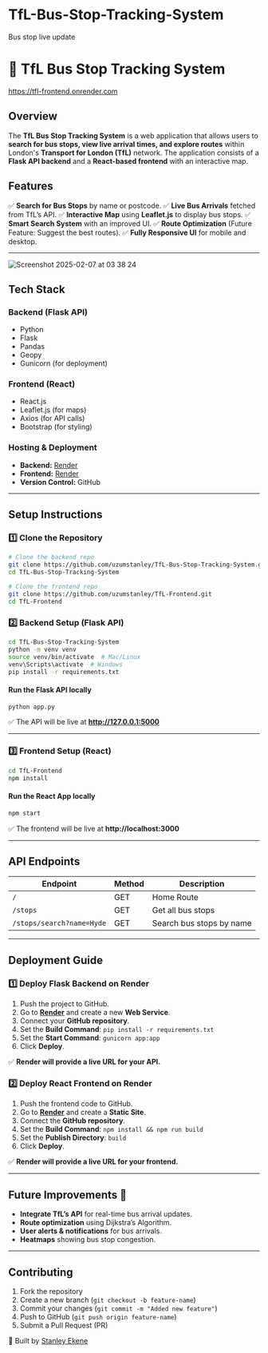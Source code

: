 # TfL-Bus-Stop-Tracking-System
Bus stop live update

# 🚌 TfL Bus Stop Tracking System

https://tfl-frontend.onrender.com

## **Overview**
The **TfL Bus Stop Tracking System** is a web application that allows users to **search for bus stops, view live arrival times, and explore routes** within London's **Transport for London (TfL)** network. The application consists of a **Flask API backend** and a **React-based frontend** with an interactive map.

## **Features**
✅ **Search for Bus Stops** by name or postcode.
✅ **Live Bus Arrivals** fetched from TfL’s API.
✅ **Interactive Map** using **Leaflet.js** to display bus stops.
✅ **Smart Search System** with an improved UI.
✅ **Route Optimization** (Future Feature: Suggest the best routes).
✅ **Fully Responsive UI** for mobile and desktop.

---
![Screenshot 2025-02-07 at 03 38 24](https://github.com/user-attachments/assets/b7ff36e9-a9ba-4572-a674-de6039b22819)



## **Tech Stack**
### **Backend** (Flask API)
- Python
- Flask
- Pandas
- Geopy
- Gunicorn (for deployment)

### **Frontend** (React)
- React.js
- Leaflet.js (for maps)
- Axios (for API calls)
- Bootstrap (for styling)

### **Hosting & Deployment**
- **Backend:** [Render](https://render.com/)
- **Frontend:** [Render](https://render.com/)
- **Version Control:** GitHub

---

## **Setup Instructions**

### **1️⃣ Clone the Repository**
```bash
# Clone the backend repo
git clone https://github.com/uzumstanley/TfL-Bus-Stop-Tracking-System.git
cd TfL-Bus-Stop-Tracking-System
```
```bash
# Clone the frontend repo
git clone https://github.com/uzumstanley/TfL-Frontend.git
cd TfL-Frontend
```

### **2️⃣ Backend Setup (Flask API)**
```bash
cd TfL-Bus-Stop-Tracking-System
python -m venv venv
source venv/bin/activate  # Mac/Linux
venv\Scripts\activate  # Windows
pip install -r requirements.txt
```

#### **Run the Flask API locally**
```bash
python app.py
```
✅ The API will be live at **http://127.0.0.1:5000**

---

### **3️⃣ Frontend Setup (React)**
```bash
cd TfL-Frontend
npm install
```

#### **Run the React App locally**
```bash
npm start
```
✅ The frontend will be live at **http://localhost:3000**

---

## **API Endpoints**
| Endpoint | Method | Description |
|----------|--------|-------------|
| `/` | GET | Home Route |
| `/stops` | GET | Get all bus stops |
| `/stops/search?name=Hyde` | GET | Search bus stops by name |

---

## **Deployment Guide**

### **1️⃣ Deploy Flask Backend on Render**
1. Push the project to GitHub.
2. Go to **[Render](https://render.com/)** and create a new **Web Service**.
3. Connect your **GitHub repository**.
4. Set the **Build Command**: `pip install -r requirements.txt`
5. Set the **Start Command**: `gunicorn app:app`
6. Click **Deploy**.

✅ **Render will provide a live URL for your API.**

### **2️⃣ Deploy React Frontend on Render**
1. Push the frontend code to GitHub.
2. Go to **[Render](https://render.com/)** and create a **Static Site**.
3. Connect the **GitHub repository**.
4. Set the **Build Command**: `npm install && npm run build`
5. Set the **Publish Directory**: `build`
6. Click **Deploy**.

✅ **Render will provide a live URL for your frontend.**

---

## **Future Improvements** 🚀
- **Integrate TfL’s API** for real-time bus arrival updates.
- **Route optimization** using Dijkstra’s Algorithm.
- **User alerts & notifications** for bus arrivals.
- **Heatmaps** showing bus stop congestion.

---

## **Contributing**
1. Fork the repository
2. Create a new branch (`git checkout -b feature-name`)
3. Commit your changes (`git commit -m "Added new feature"`)
4. Push to GitHub (`git push origin feature-name`)
5. Submit a Pull Request (PR)


🚀 Built by [Stanley Ekene](https://github.com/uzumstanley)



